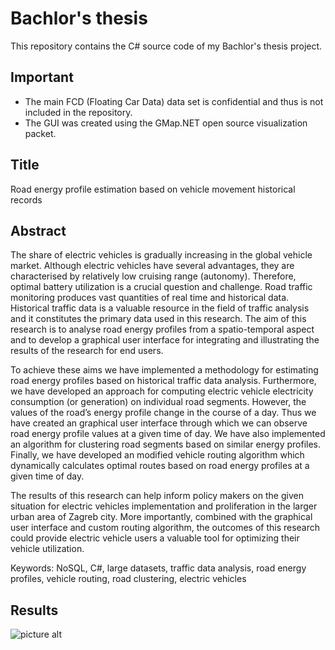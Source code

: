 # Bachlor's thesis
This repository contains the C# source code of my Bachlor's thesis project.

## Important
* The main FCD (Floating Car Data) data set is confidential and thus is not included in the repository.
* The GUI was created using the GMap.NET open source visualization packet.


## Title
Road energy profile estimation based on vehicle movement historical records

## Abstract
The share of electric vehicles is gradually increasing in the global vehicle market. Although electric vehicles have several advantages, they are characterised by relatively low cruising range (autonomy). Therefore, optimal battery utilization is a crucial question and challenge. Road traffic monitoring produces vast quantities of real time and historical data. Historical traffic data is a valuable resource in the field of traffic analysis and it constitutes the primary data used in this research. The aim of this research is to analyse road energy profiles from a spatio-temporal aspect and to develop a graphical user interface for integrating and illustrating the results of the research for end users. 

To achieve these aims we have implemented a methodology for estimating road energy profiles based on historical traffic data analysis. Furthermore, we have developed an approach for computing electric vehicle electricity consumption (or generation) on individual road segments. However, the values of the road’s energy profile change in the course of a day. Thus we have created an graphical user interface through which we can observe road energy profile values at a given time of day. We have also implemented an algorithm for clustering road segments based on similar energy profiles. Finally, we have developed an modified vehicle routing algorithm which dynamically calculates optimal routes based on road energy profiles at a given time of day.

The results of this research can help inform policy makers on the given situation for electric vehicles implementation and proliferation in the larger urban area of Zagreb city. More importantly, combined with the graphical user interface and custom routing algorithm, the outcomes of this research could provide electric vehicle users a valuable tool for optimizing their vehicle utilization.

Keywords: NoSQL, C#, large datasets, traffic data analysis, road energy profiles, vehicle routing, road clustering, electric vehicles

## Results
![picture alt](https://github.com/SimpleBro/BachThesis_Project/blob/master/Bacc_Photos/guy_de_maupassant.PNG "GUI")
